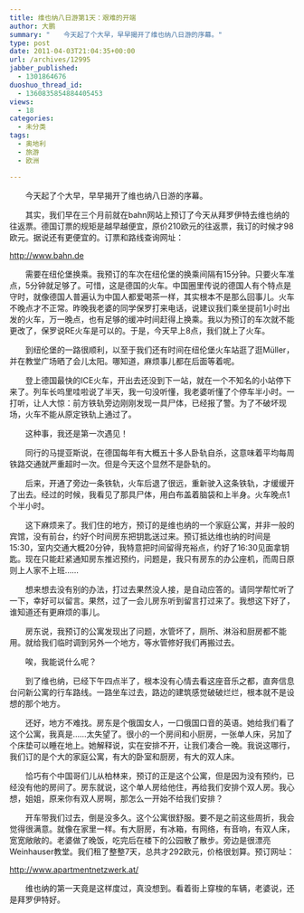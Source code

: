 ```yaml
---
title: 维也纳八日游第1天：艰难的开端
author: 大鹏
summary: "　　今天起了个大早，早早揭开了维也纳八日游的序幕。"
type: post
date: 2011-04-03T21:04:35+00:00
url: /archives/12995
jabber_published:
  - 1301864676
duoshuo_thread_id:
  - 1360835854884405453
views:
  - 18
categories:
  - 未分类
tags:
  - 奥地利
  - 旅游
  - 欧洲

---
```

　　今天起了个大早，早早揭开了维也纳八日游的序幕。
  
　　其实，我们早在三个月前就在bahn网站上预订了今天从拜罗伊特去维也纳的往返票。德国订票的规矩是越早越便宜，原价210欧元的往返票，我订的时候才98欧元。据说还有更便宜的。订票和路线查询网址：
  
<http://www.bahn.de>
  
　　需要在纽伦堡换乘。我预订的车次在纽伦堡的换乘间隔有15分钟。只要火车准点，5分钟就足够了。可惜，这是德国的火车。中国圈里传说的德国人有个特点是守时，就像德国人普遍认为中国人都爱喝茶一样，其实根本不是那么回事儿。火车不晚点才不正常。昨晚我老婆的同学保罗打来电话，说建议我们乘坐提前1小时出发的火车，万一晚点，也有足够的缓冲时间赶得上换乘。我以为预订的车次就不能更改了，保罗说RE火车是可以的。于是，今天早上8点，我们就上了火车。

　　到纽伦堡的一路很顺利，以至于我们还有时间在纽伦堡火车站逛了逛Müller，并在教堂广场晒了会儿太阳。哪知道，麻烦事儿都在后面等着呢。
  
　　登上德国最快的ICE火车，开出去还没到下一站，就在一个不知名的小站停下来了。列车长呜里哇啦说了半天，我一句没听懂，我老婆听懂了个停车半小时。一打听，让人大惊：前方铁轨旁边刚刚发现一具尸体，已经报了警。为了不破坏现场，火车不能从原定铁轨上通过了。
  
　　这种事，我还是第一次遇见！
  
　　同行的马提亚斯说，在德国每年有大概五十多人卧轨自杀，这意味着平均每周铁路交通就严重超时一次。但是今天这个显然不是卧轨的。

　　后来，开通了旁边一条铁轨，火车后退了很远，重新驶入这条铁轨，才缓缓开了出去。经过的时候，我看见了那具尸体，用白布盖着脑袋和上半身。火车晚点1个半小时。
  
　　这下麻烦来了。我们住的地方，预订的是维也纳的一个家庭公寓，并非一般的宾馆，没有前台，约好个时间房东把钥匙送过来。预订抵达维也纳的时间是15:30，室内交通大概20分钟，我特意把时间留得充裕点，约好了16:30见面拿钥匙。现在只能赶紧通知房东推迟预约，问题是，我只有房东的办公座机，而周日原则上人家不上班……

　　想来想去没有别的办法，打过去果然没人接，是自动应答的。请同学帮忙听了一下，幸好可以留言。果然，过了一会儿房东听到留言打过来了。我想这下好了，谁知道还有更麻烦的事儿。
  
　　房东说，我预订的公寓发现出了问题，水管坏了，厕所、淋浴和厨房都不能用。就给我们临时调到另外一个地方，等水管修好我们再搬过去。
  
　　唉，我能说什么呢？
  
　　到了维也纳，已经下午四点半了，根本没有心情去看这座音乐之都，直奔信息台问新公寓的行车路线。一路坐车过去，路边的建筑感觉破破烂烂，根本就不是设想的那个地方。

　　还好，地方不难找。房东是个俄国女人，一口俄国口音的英语。她给我们看了这个公寓，我真是……太失望了。很小的一个房间和小厨房，一张单人床，另加了个床垫可以睡在地上。她解释说，实在安排不开，让我们凑合一晚。我说这哪行，我们订的是个大的家庭公寓，有大的卧室和厨房，有大的双人床。
  
　　恰巧有个中国哥们儿从柏林来，预订的正是这个公寓，但是因为没有预约，已经没有他的房间了。房东就说，这个单人房给他住，再给我们安排个双人房。我心想，姐姐，原来你有双人房啊，那怎么一开始不给我们安排？

　　开车带我们过去，倒是没多久。这个公寓很舒服。要不是之前这些周折，我会觉得很满意。就像在家里一样。有大厨房，有冰箱，有网络，有音响，有双人床，宽宽敞敞的。老婆做了晚饭，吃完后在楼下的公园散了散步。旁边是很漂亮Weinhauser教堂。我们租了整整7天，总共才292欧元，价格很划算。预订网址：
  
<http://www.apartmentnetzwerk.at/>
  
　　维也纳的第一天竟是这样度过，真没想到。看着街上穿梭的车辆，老婆说，还是拜罗伊特好。
